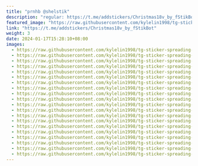 ```yaml
---
title: "prnhb @shelstik"
description: "regular: https://t.me/addstickers/Christmas18v_by_fStikBot"
featured_image: "https://raw.githubusercontent.com/kylelin1998/tg-sticker-spreading-worldwide-images/main/img/a89c73bb-0af6-4c2b-a2c4-3fa6955a8bfb.jpg"
link: "https://t.me/addstickers/Christmas18v_by_fStikBot"
weight: 3
date: 2024-01-17T15:28:10+08:00
images:
  - https://raw.githubusercontent.com/kylelin1998/tg-sticker-spreading-worldwide-images/main/img/a89c73bb-0af6-4c2b-a2c4-3fa6955a8bfb.jpg
  - https://raw.githubusercontent.com/kylelin1998/tg-sticker-spreading-worldwide-images/main/img/ffa120e2-9658-46a0-82d7-1b015c51f66e.jpg
  - https://raw.githubusercontent.com/kylelin1998/tg-sticker-spreading-worldwide-images/main/img/afb1629f-a234-47d6-a99f-d36c7bee2c40.jpg
  - https://raw.githubusercontent.com/kylelin1998/tg-sticker-spreading-worldwide-images/main/img/7e7a51fe-f382-4572-85d9-851d9e4392ef.jpg
  - https://raw.githubusercontent.com/kylelin1998/tg-sticker-spreading-worldwide-images/main/img/d9279d59-9113-405a-9be9-1e097a987484.jpg
  - https://raw.githubusercontent.com/kylelin1998/tg-sticker-spreading-worldwide-images/main/img/3eaa4173-9f07-4a58-b8b6-19a00b1905d2.jpg
  - https://raw.githubusercontent.com/kylelin1998/tg-sticker-spreading-worldwide-images/main/img/f1990eb5-4fd5-4d08-b9ab-607faf796d48.jpg
  - https://raw.githubusercontent.com/kylelin1998/tg-sticker-spreading-worldwide-images/main/img/40ac0507-8cc3-4ba5-8269-a198a5aa1327.jpg
  - https://raw.githubusercontent.com/kylelin1998/tg-sticker-spreading-worldwide-images/main/img/ce165457-6afa-4b85-93cc-de04ab487f04.jpg
  - https://raw.githubusercontent.com/kylelin1998/tg-sticker-spreading-worldwide-images/main/img/01f3c072-5acb-4c0d-ae0e-fed888e0aefc.jpg
  - https://raw.githubusercontent.com/kylelin1998/tg-sticker-spreading-worldwide-images/main/img/46c90274-cc85-48e5-a4ea-ef340e06a0a3.jpg
  - https://raw.githubusercontent.com/kylelin1998/tg-sticker-spreading-worldwide-images/main/img/4e6042d9-7a6a-4e83-950f-640b929e70f2.jpg
  - https://raw.githubusercontent.com/kylelin1998/tg-sticker-spreading-worldwide-images/main/img/61873359-c42a-4e39-888b-a5e155f209db.jpg
  - https://raw.githubusercontent.com/kylelin1998/tg-sticker-spreading-worldwide-images/main/img/22b69b18-40ac-4e52-888b-9072b2a2eaae.jpg
  - https://raw.githubusercontent.com/kylelin1998/tg-sticker-spreading-worldwide-images/main/img/89847949-62d9-4477-bda1-769f23ffa65e.jpg
  - https://raw.githubusercontent.com/kylelin1998/tg-sticker-spreading-worldwide-images/main/img/fd47f6ba-5ca2-4483-823d-7744151dc8f0.jpg
  - https://raw.githubusercontent.com/kylelin1998/tg-sticker-spreading-worldwide-images/main/img/3bd43a3d-d9f9-438e-ae5d-3cbc1a874274.jpg
  - https://raw.githubusercontent.com/kylelin1998/tg-sticker-spreading-worldwide-images/main/img/4b8e7bdb-f917-4349-b392-e282417422c2.jpg
  - https://raw.githubusercontent.com/kylelin1998/tg-sticker-spreading-worldwide-images/main/img/3c6b36ae-83c5-4176-a86e-6887c48f706b.jpg
  - https://raw.githubusercontent.com/kylelin1998/tg-sticker-spreading-worldwide-images/main/img/4a9c3620-92af-482d-9997-21440f6a561e.jpg
---
```

